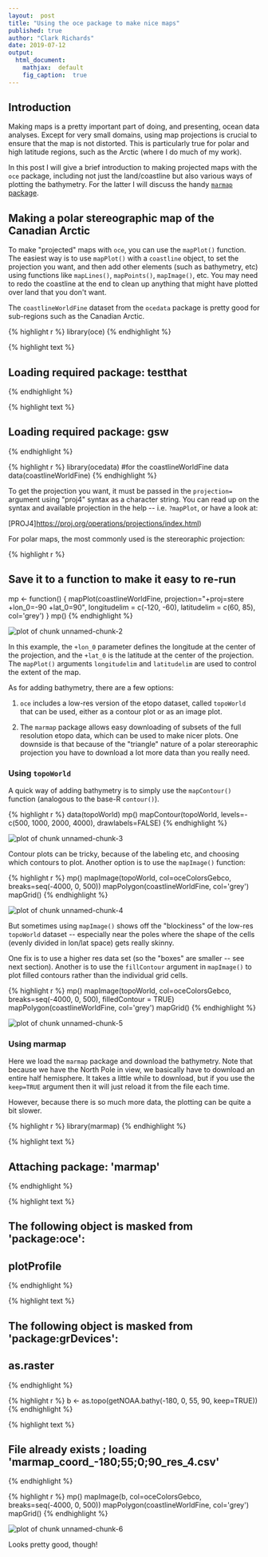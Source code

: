 ```yaml
---
layout:  post
title: "Using the oce package to make nice maps"
published: true
author: "Clark Richards"
date: 2019-07-12
output:
  html_document:
    mathjax:  default
    fig_caption:  true
---
```


## Introduction

Making maps is a pretty important part of doing, and presenting, ocean data analyses. Except for very small domains, using map projections is crucial to ensure that the map is not distorted. This is particularly true for polar and high latitude regions, such as the Arctic (where I do much of my work).

In this post I will give a brief introduction to making projected maps with the `oce` package, including not just the land/coastline but also various ways of plotting the bathymetry. For the latter I will discuss the handy [`marmap` package](https://cran.rstudio.com/web/packages/marmap/index.html).

## Making a polar stereographic map of the Canadian Arctic

To make "projected" maps with `oce`, you can use the `mapPlot()` function. The easiest way is to use `mapPlot()` with a `coastline` object, to set the projection you want, and then add other elements (such as bathymetry, etc) using functions like `mapLines()`, `mapPoints()`, `mapImage()`, etc. You may need to redo the coastline at the end to clean up anything that might have plotted over land that you don't want.

The `coastlineWorldFine` dataset from the `ocedata` package is pretty good for sub-regions such as the Canadian Arctic.


{% highlight r %}
library(oce)
{% endhighlight %}



{% highlight text %}
## Loading required package: testthat
{% endhighlight %}



{% highlight text %}
## Loading required package: gsw
{% endhighlight %}



{% highlight r %}
library(ocedata) #for the coastlineWorldFine data
data(coastlineWorldFine)
{% endhighlight %}

To get the projection you want, it must be passed in the `projection=` argument using "proj4" syntax as a character string. You can read up on the syntax and available projection in the help -- i.e. `?mapPlot`, or have a look at:

[PROJ4]https://proj.org/operations/projections/index.html)

For polar maps, the most commonly used is the stereoraphic projection:


{% highlight r %}
## Save it to a function to make it easy to re-run
mp <- function() {
    mapPlot(coastlineWorldFine, projection="+proj=stere +lon_0=-90 +lat_0=90",
            longitudelim = c(-120, -60),
            latitudelim = c(60, 85), col='grey')
}
mp()
{% endhighlight %}

![plot of chunk unnamed-chunk-2](/figure/source/2019-07-12-making-arctic-maps/unnamed-chunk-2-1.png)

In this example, the `+lon_0` parameter defines the longitude at the center of the projection, and the `+lat_0` is the latitude at the center of the projection. The `mapPlot()` arguments `longitudelim` and `latitudelim` are used to control the extent of the map.

As for adding bathymetry, there are a few options:

1. `oce` includes a low-res version of the etopo dataset, called `topoWorld` that can be used, either as a contour plot or as an image plot.

2. The `marmap` package allows easy downloading of subsets of the full resolution etopo data, which can be used to make nicer plots. One downside is that because of the "triangle" nature of a polar stereoraphic projection you have to download a lot more data than you really need.

### Using `topoWorld`

A quick way of adding bathymetry is to simply use the `mapContour()` function (analogous to the base-R `contour()`).


{% highlight r %}
data(topoWorld)
mp()
mapContour(topoWorld, levels=-c(500, 1000, 2000, 4000),
           drawlabels=FALSE)
{% endhighlight %}

![plot of chunk unnamed-chunk-3](/figure/source/2019-07-12-making-arctic-maps/unnamed-chunk-3-1.png)

Contour plots can be tricky, because of the labeling etc, and choosing which contours to plot. Another option is to use the `mapImage()` function:


{% highlight r %}
mp()
mapImage(topoWorld, col=oceColorsGebco, breaks=seq(-4000, 0, 500))
mapPolygon(coastlineWorldFine, col='grey')
mapGrid()
{% endhighlight %}

![plot of chunk unnamed-chunk-4](/figure/source/2019-07-12-making-arctic-maps/unnamed-chunk-4-1.png)

But sometimes using `mapImage()` shows off the "blockiness" of the low-res `topoWorld` dataset -- especially near the poles where the shape of the cells (evenly divided in lon/lat space) gets really skinny.

One fix is to use a higher res data set (so the "boxes" are smaller -- see next section). Another is to use the `fillContour` argument in `mapImage()` to plot filled contours rather than the individual grid cells.


{% highlight r %}
mp()
mapImage(topoWorld, col=oceColorsGebco, breaks=seq(-4000, 0, 500), filledContour = TRUE)
mapPolygon(coastlineWorldFine, col='grey')
mapGrid()
{% endhighlight %}

![plot of chunk unnamed-chunk-5](/figure/source/2019-07-12-making-arctic-maps/unnamed-chunk-5-1.png)

### Using marmap


Here we load the `marmap` package and download the bathymetry. Note that because we have the North Pole in view, we basically have to download an entire half hemisphere. It takes a little while to download, but if you use the `keep=TRUE` argument then it will just reload it from the file each time.

However, because there is so much more data, the plotting can be quite a bit slower.


{% highlight r %}
library(marmap)
{% endhighlight %}



{% highlight text %}
## 
## Attaching package: 'marmap'
{% endhighlight %}



{% highlight text %}
## The following object is masked from 'package:oce':
## 
##     plotProfile
{% endhighlight %}



{% highlight text %}
## The following object is masked from 'package:grDevices':
## 
##     as.raster
{% endhighlight %}



{% highlight r %}
b <- as.topo(getNOAA.bathy(-180, 0, 55, 90, keep=TRUE))
{% endhighlight %}



{% highlight text %}
## File already exists ; loading 'marmap_coord_-180;55;0;90_res_4.csv'
{% endhighlight %}



{% highlight r %}
mp()
mapImage(b, col=oceColorsGebco, breaks=seq(-4000, 0, 500))
mapPolygon(coastlineWorldFine, col='grey')
mapGrid()
{% endhighlight %}

![plot of chunk unnamed-chunk-6](/figure/source/2019-07-12-making-arctic-maps/unnamed-chunk-6-1.png)

Looks pretty good, though!
